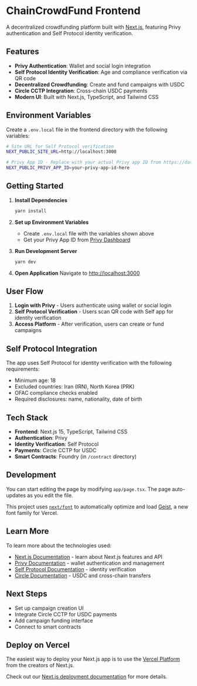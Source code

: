 # ChainCrowdFund Frontend

A decentralized crowdfunding platform built with [Next.js](https://nextjs.org), featuring Privy authentication and Self Protocol identity verification.

## Features

- **Privy Authentication**: Wallet and social login integration
- **Self Protocol Identity Verification**: Age and compliance verification via QR code
- **Decentralized Crowdfunding**: Create and fund campaigns with USDC
- **Circle CCTP Integration**: Cross-chain USDC payments
- **Modern UI**: Built with Next.js, TypeScript, and Tailwind CSS

## Environment Variables

Create a `.env.local` file in the frontend directory with the following variables:

```bash
# Site URL for Self Protocol verification
NEXT_PUBLIC_SITE_URL=http://localhost:3000

# Privy App ID - Replace with your actual Privy app ID from https://dashboard.privy.io
NEXT_PUBLIC_PRIVY_APP_ID=your-privy-app-id-here
```

## Getting Started

1. **Install Dependencies**
   ```bash
   yarn install
   ```

2. **Set up Environment Variables**
   - Create `.env.local` file with the variables shown above
   - Get your Privy App ID from [Privy Dashboard](https://dashboard.privy.io)

3. **Run Development Server**
   ```bash
   yarn dev
   ```

4. **Open Application**
   Navigate to [http://localhost:3000](http://localhost:3000)

## User Flow

1. **Login with Privy** - Users authenticate using wallet or social login
2. **Self Protocol Verification** - Users scan QR code with Self app for identity verification
3. **Access Platform** - After verification, users can create or fund campaigns

## Self Protocol Integration

The app uses Self Protocol for identity verification with the following requirements:
- Minimum age: 18
- Excluded countries: Iran (IRN), North Korea (PRK)
- OFAC compliance checks enabled
- Required disclosures: name, nationality, date of birth

## Tech Stack

- **Frontend**: Next.js 15, TypeScript, Tailwind CSS
- **Authentication**: Privy
- **Identity Verification**: Self Protocol
- **Payments**: Circle CCTP for USDC
- **Smart Contracts**: Foundry (in `/contract` directory)

## Development

You can start editing the page by modifying `app/page.tsx`. The page auto-updates as you edit the file.

This project uses [`next/font`](https://nextjs.org/docs/app/building-your-application/optimizing/fonts) to automatically optimize and load [Geist](https://vercel.com/font), a new font family for Vercel.

## Learn More

To learn more about the technologies used:

- [Next.js Documentation](https://nextjs.org/docs) - learn about Next.js features and API
- [Privy Documentation](https://docs.privy.io) - wallet authentication and management
- [Self Protocol Documentation](https://docs.self.xyz) - identity verification
- [Circle Documentation](https://developers.circle.com) - USDC and cross-chain transfers

## Next Steps

- Set up campaign creation UI
- Integrate Circle CCTP for USDC payments
- Add campaign funding interface
- Connect to smart contracts

## Deploy on Vercel

The easiest way to deploy your Next.js app is to use the [Vercel Platform](https://vercel.com/new?utm_medium=default-template&filter=next.js&utm_source=create-next-app&utm_campaign=create-next-app-readme) from the creators of Next.js.

Check out our [Next.js deployment documentation](https://nextjs.org/docs/app/building-your-application/deploying) for more details.
